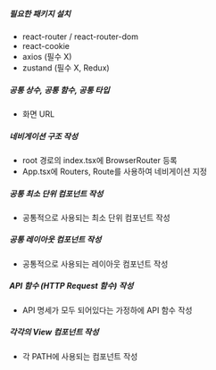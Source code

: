 ##### 필요한 패키지 설치
- react-router / react-router-dom
- react-cookie
- axios (필수 X)
- zustand (필수 X, Redux)

##### 공통 상수, 공통 함수, 공통 타입
- 화면 URL

##### 네비게이션 구조 작성
- root 경로의 index.tsx에 BrowserRouter 등록
- App.tsx에 Routers, Route를 사용하여 네비게이션 지정

##### 공통 최소 단위 컴포넌트 작성
- 공통적으로 사용되는 최소 단위 컴포넌트 작성

##### 공통 레이아웃 컴포넌트 작성
- 공통적으로 사용되는 레이아웃 컴포넌트 작성

##### API 함수 (HTTP Request 함수) 작성
- API 명세가 모두 되어있다는 가정하에 API 함수 작성

##### 각각의 View 컴포넌트 작성
- 각 PATH에 사용되는 컴포넌트 작성

